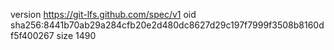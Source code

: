 version https://git-lfs.github.com/spec/v1
oid sha256:8441b70ab29a284cfb20e2d480dc8627d29c197f7999f3508b8160df5f400267
size 1490

